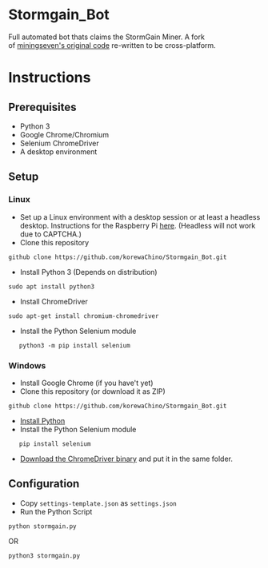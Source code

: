 # Stormgain\_Bot

Full automated bot thats claims the StormGain Miner. A fork of [miningseven's original code](https://github.com/miningseven/Stormgain_Bot) re-written to be cross-platform.

# Instructions

## Prerequisites

* Python 3
* Google Chrome/Chromium
* Selenium ChromeDriver
* A desktop environment

## Setup

### Linux

* Set up a Linux environment with a desktop session or at least a headless desktop. Instructions for the Raspberry Pi [here](https://www.tomshardware.com/reviews/raspberry-pi-headless-setup-how-to,6028.html). (Headless will not work due to CAPTCHA.)
* Clone this repository

```
github clone https://github.com/korewaChino/Stormgain_Bot.git
```

* Install Python 3 (Depends on distribution)<span style="font-family: var(--vscode-editor-font-family); font-size: 1em; font-weight: var(--vscode-editor-font-weight); color: var(--vscode-unotes-wysText);"></span>

```
sudo apt install python3
```

* Install ChromeDriver

```
sudo apt-get install chromium-chromedriver
```

* Install the Python Selenium module

```
   python3 -m pip install selenium 
```

### Windows

* Install Google Chrome (if you have't yet)
* Clone this repository (or download it as ZIP)

```
github clone https://github.com/korewaChino/Stormgain_Bot.git
```

* [Install Python](https://www.python.org/downloads/)
* Install the Python Selenium module

```
   pip install selenium
```

* [Download the ChromeDriver binary](https://chromedriver.chromium.org/) and put it in the same folder.

## Configuration

* Copy `settings-template.json` as `settings.json`
* Run the Python Script

```
python stormgain.py
```

OR

```
python3 stormgain.py
```
